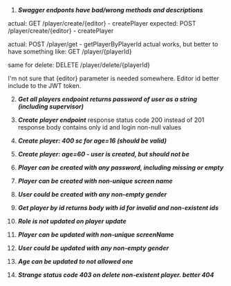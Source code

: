 1. ***Swagger endponts have bad/wrong methods and descriptions***

actual: GET /player/create/{editor} - createPlayer
expected: POST /player/create/{editor} - createPlayer

actual: POST /player/get - getPlayerByPlayerId
actual works, but better to have something like: GET /player/{playerId}

same for delete: DELETE /player/delete/{playerId}

I'm not sure that {editor} parameter is needed somewhere. Editor id better include to the JWT token.

2. ***Get all players endpoint returns password of user as a string (including supervisor)***

3. ***Create player endpoint***
response status code 200 instead of 201
response body contains only id and login non-null values

4. ***Create player: 400 sc for age=16 (should be valid)***

5. ***Create player: age=60 - user is created, but should not be***

6. ***Player can be created with any password, including missing or empty***

7. ***Player can be created with non-unique screen name***

8. ***User could be created with any non-empty gender***

9. ***Get player by id returns body with id for invalid and non-existent ids***

10. ***Role is not updated on player update***

11. ***Player can be updated with non-unique screenName***

12. ***User could be updated with any non-empty gender***

13. ***Age can be updated to not allowed one***

14. ***Strange status code 403 on delete non-existent player. better 404***